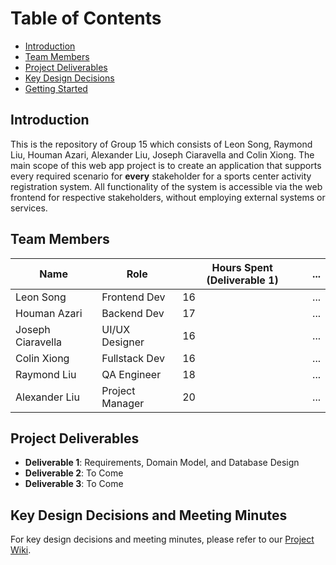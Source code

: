 # Table of Contents

- [Introduction](#introduction)
- [Team Members](#team-members)
- [Project Deliverables](#project-deliverables)
- [Key Design Decisions](#key-design-decisions)
- [Getting Started](#getting-started)

## Introduction <a name="introduction"></a>
This is the repository of Group 15 which consists of Leon Song, Raymond Liu, Houman Azari, Alexander Liu, Joseph Ciaravella and Colin Xiong. The main scope of this web app project is to create an application that supports every required scenario for **every** stakeholder for a sports center activity registration system. All functionality of the system is  accessible via the web frontend for respective stakeholders, without employing external systems or services.

## Team Members <a name="team-members"></a>

| Name              | Role            | Hours Spent (Deliverable 1)| ... |
|-------------------|-----------------|----------------------------|-----|
| Leon Song         | Frontend Dev    | 16                         | ... |
| Houman Azari      | Backend Dev     | 17                         | ... |
| Joseph Ciaravella | UI/UX Designer  | 16                         | ... |
| Colin Xiong       | Fullstack Dev   | 16                         | ... |
| Raymond Liu       | QA Engineer     | 18                         | ... |
| Alexander Liu     | Project Manager | 20                         | ... |

## Project Deliverables <a name="project-deliverables"></a>

- **Deliverable 1**: Requirements, Domain Model, and Database Design
- **Deliverable 2**: To Come
- **Deliverable 3**: To Come

## Key Design Decisions and Meeting Minutes <a name="key-design-decisions"></a>

For key design decisions and meeting minutes, please refer to our [Project Wiki](../../wiki).
